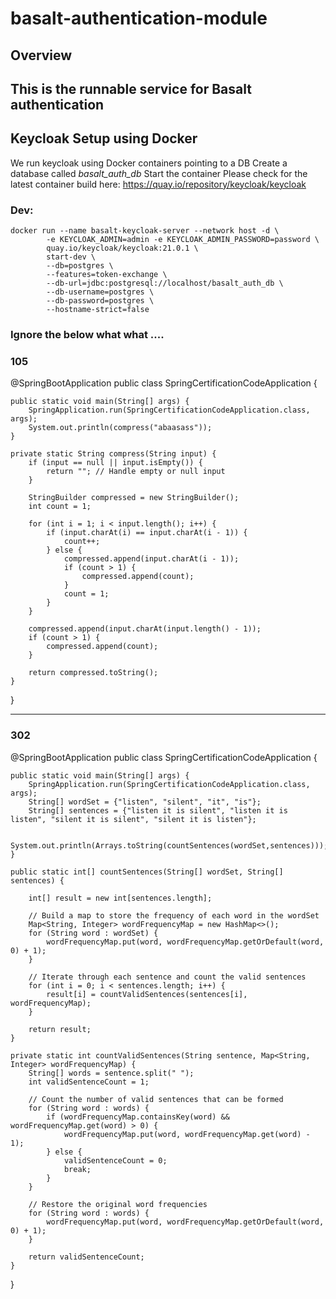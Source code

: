 # basalt-authentication-module

## Overview

## This is the runnable service for Basalt authentication

## Keycloak Setup using Docker
We run keycloak using Docker containers pointing to a DB
Create a database called *basalt_auth_db*
Start the container
Please check for the latest container build here: https://quay.io/repository/keycloak/keycloak
### Dev:
```shell
docker run --name basalt-keycloak-server --network host -d \
        -e KEYCLOAK_ADMIN=admin -e KEYCLOAK_ADMIN_PASSWORD=password \
        quay.io/keycloak/keycloak:21.0.1 \
        start-dev \
        --db=postgres \
        --features=token-exchange \
        --db-url=jdbc:postgresql://localhost/basalt_auth_db \
        --db-username=postgres \
        --db-password=postgres \
        --hostname-strict=false
```
### Ignore the below what what ....

### 105

@SpringBootApplication
public class SpringCertificationCodeApplication {

    public static void main(String[] args) {
        SpringApplication.run(SpringCertificationCodeApplication.class, args);
        System.out.println(compress("abaasass"));
    }

    private static String compress(String input) {
        if (input == null || input.isEmpty()) {
            return ""; // Handle empty or null input
        }

        StringBuilder compressed = new StringBuilder();
        int count = 1;

        for (int i = 1; i < input.length(); i++) {
            if (input.charAt(i) == input.charAt(i - 1)) {
                count++;
            } else {
                compressed.append(input.charAt(i - 1));
                if (count > 1) {
                    compressed.append(count);
                }
                count = 1;
            }
        }

        compressed.append(input.charAt(input.length() - 1));
        if (count > 1) {
            compressed.append(count);
        }

        return compressed.toString();
    }

}


---------------------------------------------------------------------------------------------

### 302
@SpringBootApplication
public class SpringCertificationCodeApplication {

    public static void main(String[] args) {
        SpringApplication.run(SpringCertificationCodeApplication.class, args);
        String[] wordSet = {"listen", "silent", "it", "is"};
        String[] sentences = {"listen it is silent", "listen it is listen", "silent it is silent", "silent it is listen"};

        System.out.println(Arrays.toString(countSentences(wordSet,sentences)));
    }

    public static int[] countSentences(String[] wordSet, String[] sentences) {

        int[] result = new int[sentences.length];

        // Build a map to store the frequency of each word in the wordSet
        Map<String, Integer> wordFrequencyMap = new HashMap<>();
        for (String word : wordSet) {
            wordFrequencyMap.put(word, wordFrequencyMap.getOrDefault(word, 0) + 1);
        }

        // Iterate through each sentence and count the valid sentences
        for (int i = 0; i < sentences.length; i++) {
            result[i] = countValidSentences(sentences[i], wordFrequencyMap);
        }

        return result;
    }

    private static int countValidSentences(String sentence, Map<String, Integer> wordFrequencyMap) {
        String[] words = sentence.split(" ");
        int validSentenceCount = 1;

        // Count the number of valid sentences that can be formed
        for (String word : words) {
            if (wordFrequencyMap.containsKey(word) && wordFrequencyMap.get(word) > 0) {
                wordFrequencyMap.put(word, wordFrequencyMap.get(word) - 1);
            } else {
                validSentenceCount = 0;
                break;
            }
        }

        // Restore the original word frequencies
        for (String word : words) {
            wordFrequencyMap.put(word, wordFrequencyMap.getOrDefault(word, 0) + 1);
        }

        return validSentenceCount;
    }

}
